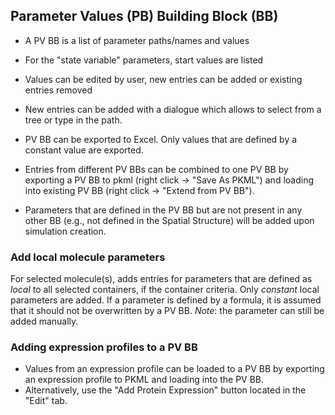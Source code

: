 ## Parameter Values (PB) Building Block (BB)
- A PV BB is a list of parameter paths/names and values
- For the "state variable" parameters, start values are listed

- Values can be edited by user, new entries can be added or existing entries removed
- New entries can be added with a dialogue which allows to select from a tree or type in the path.

- PV BB can be exported to Excel. Only values that are defined by a constant value are exported.
- Entries from different PV BBs can be combined to one PV BB by exporting a PV BB to pkml (right click -> "Save As PKML") and loading into existing PV BB (right click -> "Extend from PV BB").
- Parameters that are defined in the PV BB but are not present in any other BB (e.g., not defined in the Spatial Structure) will be added upon simulation creation.

### Add local molecule parameters
For selected molecule(s), adds entries for parameters that are defined as _local_ to all selected containers, if the container criteria. Only _constant_ local parameters are added. If a parameter is defined by a formula, it is assumed that it should not be overwritten by a PV BB. _Note_: the parameter can still be added manually.

### Adding expression profiles to a PV BB
- Values from an expression profile can be loaded to a PV BB by exporting an expression profile to PKML and loading into the PV BB.
- Alternatively, use the "Add Protein Expression" button located in the "Edit" tab.